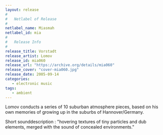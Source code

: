 ```yaml
---
layout: release
#
#   Netlabel of Release
#
netlabel_name: Miasmah
netlabel_id: mia
#
#   Release Info
#
release_title: Vorstadt
release_artist: Lomov
release_id: mia060
release_url: "https://archive.org/details/mia060"
release_cover: "cover-mia060.jpg"
release_date: 2005-09-14
categories:
   - electronic music
tags:
   - ambient
---
```

Lomov conducts a series of 10 suburban atmosphere pieces, based on his own memories of growing up in the suburbs of Hannover/Germany.

Short sounddescription : "hovering textures of tiny particles and dub elements, merged with the sound of concealed environments."